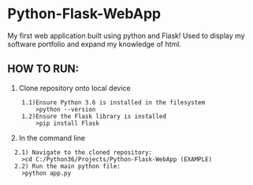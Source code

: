 # Python-Flask-WebApp
My first web application built using python and Flask! Used to display my software portfolio and expand my knowledge of html.

## HOW TO RUN:
1) Clone repository onto local device
```
    1.1)Ensure Python 3.6 is installed in the filesystem
        >python --version
    1.2)Ensure the Flask library is installed
        >pip install Flask
```
2) In the command line
```
  2.1) Navigate to the cloned repository:
    >cd C:/Python36/Projects/Python-Flask-WebApp (EXAMPLE)
  2.2) Run the main python file:
    >python app.py
```

